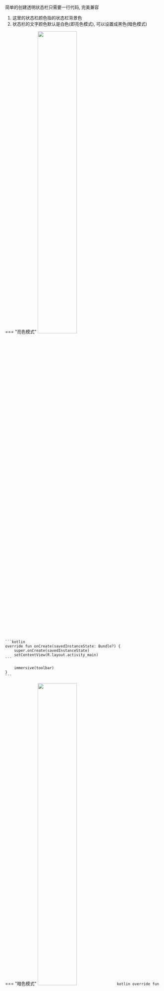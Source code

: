 简单的创建透明状态栏只需要一行代码, 完美兼容


1. 这里的状态栏颜色指的状态栏背景色
1. 状态栏的文字颜色默认是白色(即亮色模式), 可以设置成黑色(暗色模式)

=== "亮色模式"
    <img src="https://i.imgur.com/n4lPbRt.png" width="50%"/>

    ```kotlin
    override fun onCreate(savedInstanceState: Bundle?) {
        super.onCreate(savedInstanceState)
        setContentView(R.layout.activity_main)
    ```

        immersive(toolbar)
    }
    ```

=== "暗色模式"
    <img src="https://i.loli.net/2021/08/14/zaQ4D5qluFyCnbX.png" width="50%"/>
    ```kotlin
    override fun onCreate(savedInstanceState: Bundle?) {
        super.onCreate(savedInstanceState)
        setContentView(R.layout.activity_main)
    ```

        immersive(toolbar, true) // 第二个参数即设置状态栏文字颜色暗色模式
    }
    ```

<br>

| 函数 | 描述 |
|-|-|
| Activity.`translucent` | 设置半透明状态栏 |
| Activity.`immersive` | 设置全透明状态栏或者状态栏颜色 |
| Activity.`immersiveRes` | 和上面函数区别是使用颜色资源值 |
| Activity.`darkMode` | 设置状态栏文字颜色为黑色 |
| View.`statusPadding` | 为View的PaddingTop增加一个状态栏高度 |
| Activity.`setActionBarBackground` | 设置ActionBar的背景颜色, 如果存在ActionBar的话 |

<br>

Toolbar即你在布局中创建的标题栏视图

```xml
<LinearLayout xmlns:android="http://schemas.android.com/apk/res/android"
    xmlns:app="http://schemas.android.com/apk/res-auto"
    xmlns:tools="http://schemas.android.com/tools"
    android:layout_width="match_parent"
    android:layout_height="match_parent"
    android:orientation="vertical"
    tools:context=".MainActivity">

    <androidx.appcompat.widget.Toolbar
        android:id="@+id/toolbar"
        android:layout_width="match_parent"
        android:layout_height="56dp"
        android:background="@color/colorPrimary"
        android:theme="@style/Toolbar"
        app:title="ToolBar"
        app:titleTextColor="@android:color/white" />

</LinearLayout>
```